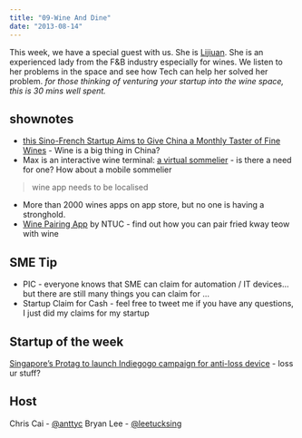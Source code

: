 ```yaml
---
title: "09-Wine And Dine"
date: "2013-08-14"
---
```


This week, we have a special guest with us. She is [Lijiuan](https://twitter.com/lijiuanmak). She is an experienced lady from the F&B industry especially for wines. We listen to her problems in the space and see how Tech can help her solved her problem. _for those thinking of venturing your startup into the wine space, this is 30 mins well spent._

## shownotes

- [this Sino-French Startup Aims to Give China a Monthly Taster of Fine Wines](http://www.techinasia.com/heritage-wine-club-china-wine-ecommerce-subcom/) - Wine is a big thing in China?
- Max is an interactive wine terminal: [a virtual sommelier](http://www.marilynztomlins.com/articles/max-the-robot-wine-expert-but-always-sover-doesnt-touch-the-stuff-himself/#sthash.gZNS1Za6.cpARmRwI.dpbs) - is there a need for one? How about a mobile sommelier

> wine app needs to be localised

- More than 2000 wines apps on app store, but no one is having a stronghold.
- [Wine Pairing App](https://itunes.apple.com/sg/app/wine-pairing-app/id439254783?mt=8) by NTUC - find out how you can pair fried kway teow with wine

## SME Tip

- PIC - everyone knows that SME can claim for automation / IT devices… but there are still many things you can claim for …
- Startup Claim for Cash - feel free to tweet me if you have any questions, I just did my claims for my startup

## Startup of the week

[Singapore’s Protag to launch Indiegogo campaign for anti-loss device](http://sgentrepreneurs.com/2013/08/07/singapores-protag-launches-indiegogo-campaign-for-anti-loss-device/) - loss ur stuff?

## Host

Chris Cai - [@anttyc](https://twitter.com/AnttyC) Bryan Lee - [@leetucksing](https://twitter.com/leetucksing)
